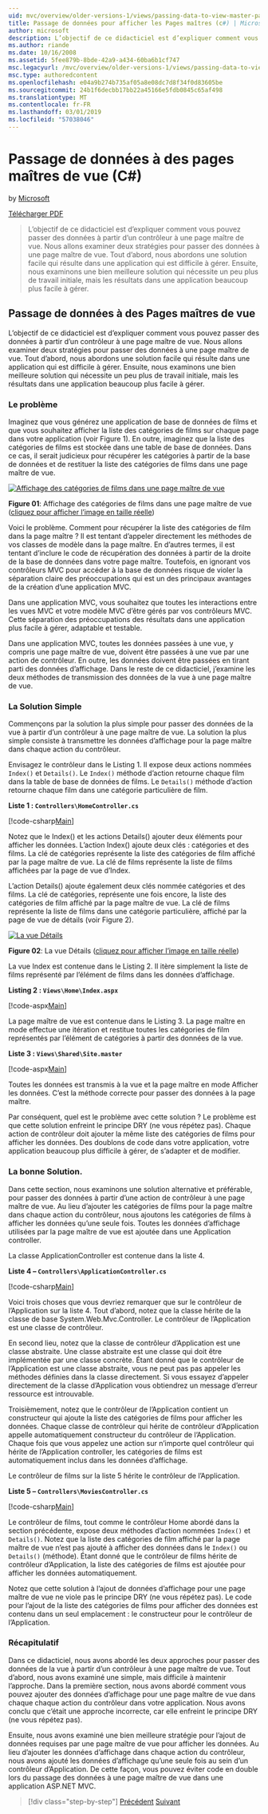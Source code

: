 ```yaml
---
uid: mvc/overview/older-versions-1/views/passing-data-to-view-master-pages-cs
title: Passage de données pour afficher les Pages maîtres (c#) | Microsoft Docs
author: microsoft
description: L’objectif de ce didacticiel est d’expliquer comment vous pouvez passer des données à partir d’un contrôleur à une page maître de vue. Nous examinons les deux stratégies pour passer des données à une vue m...
ms.author: riande
ms.date: 10/16/2008
ms.assetid: 5fee879b-8bde-42a9-a434-60ba6b1cf747
msc.legacyurl: /mvc/overview/older-versions-1/views/passing-data-to-view-master-pages-cs
msc.type: authoredcontent
ms.openlocfilehash: e04a9b274b735af05a8e08dc7d8f34f0d83605be
ms.sourcegitcommit: 24b1f6decbb17bb22a45166e5fdb0845c65af498
ms.translationtype: MT
ms.contentlocale: fr-FR
ms.lasthandoff: 03/01/2019
ms.locfileid: "57038046"
---
```

<a name="passing-data-to-view-master-pages-c"></a>Passage de données à des pages maîtres de vue (C#)
====================
by [Microsoft](https://github.com/microsoft)

[Télécharger PDF](http://download.microsoft.com/download/e/f/3/ef3f2ff6-7424-48f7-bdaa-180ef64c3490/ASPNET_MVC_Tutorial_13_CS.pdf)

> L’objectif de ce didacticiel est d’expliquer comment vous pouvez passer des données à partir d’un contrôleur à une page maître de vue. Nous allons examiner deux stratégies pour passer des données à une page maître de vue. Tout d’abord, nous abordons une solution facile qui résulte dans une application qui est difficile à gérer. Ensuite, nous examinons une bien meilleure solution qui nécessite un peu plus de travail initiale, mais les résultats dans une application beaucoup plus facile à gérer.


## <a name="passing-data-to-view-master-pages"></a>Passage de données à des Pages maîtres de vue

L’objectif de ce didacticiel est d’expliquer comment vous pouvez passer des données à partir d’un contrôleur à une page maître de vue. Nous allons examiner deux stratégies pour passer des données à une page maître de vue. Tout d’abord, nous abordons une solution facile qui résulte dans une application qui est difficile à gérer. Ensuite, nous examinons une bien meilleure solution qui nécessite un peu plus de travail initiale, mais les résultats dans une application beaucoup plus facile à gérer.

### <a name="the-problem"></a>Le problème

Imaginez que vous générez une application de base de données de films et que vous souhaitez afficher la liste des catégories de films sur chaque page dans votre application (voir Figure 1). En outre, imaginez que la liste des catégories de films est stockée dans une table de base de données. Dans ce cas, il serait judicieux pour récupérer les catégories à partir de la base de données et de restituer la liste des catégories de films dans une page maître de vue.


[![Affichage des catégories de films dans une page maître de vue](passing-data-to-view-master-pages-cs/_static/image2.png)](passing-data-to-view-master-pages-cs/_static/image1.png)

**Figure 01**: Affichage des catégories de films dans une page maître de vue ([cliquez pour afficher l’image en taille réelle](passing-data-to-view-master-pages-cs/_static/image3.png))


Voici le problème. Comment pour récupérer la liste des catégories de film dans la page maître ? Il est tentant d’appeler directement les méthodes de vos classes de modèle dans la page maître. En d’autres termes, il est tentant d’inclure le code de récupération des données à partir de la droite de la base de données dans votre page maître. Toutefois, en ignorant vos contrôleurs MVC pour accéder à la base de données risque de violer la séparation claire des préoccupations qui est un des principaux avantages de la création d’une application MVC.

Dans une application MVC, vous souhaitez que toutes les interactions entre les vues MVC et votre modèle MVC d’être gérés par vos contrôleurs MVC. Cette séparation des préoccupations des résultats dans une application plus facile à gérer, adaptable et testable.

Dans une application MVC, toutes les données passées à une vue, y compris une page maître de vue, doivent être passées à une vue par une action de contrôleur. En outre, les données doivent être passées en tirant parti des données d’affichage. Dans le reste de ce didacticiel, j’examine les deux méthodes de transmission des données de la vue à une page maître de vue.

### <a name="the-simple-solution"></a>La Solution Simple

Commençons par la solution la plus simple pour passer des données de la vue à partir d’un contrôleur à une page maître de vue. La solution la plus simple consiste à transmettre les données d’affichage pour la page maître dans chaque action du contrôleur.

Envisagez le contrôleur dans le Listing 1. Il expose deux actions nommées `Index()` et `Details()`. Le `Index()` méthode d’action retourne chaque film dans la table de base de données de films. Le `Details()` méthode d’action retourne chaque film dans une catégorie particulière de film.

**Liste 1 : `Controllers\HomeController.cs`**

[!code-csharp[Main](passing-data-to-view-master-pages-cs/samples/sample1.cs)]

Notez que le Index() et les actions Details() ajouter deux éléments pour afficher les données. L’action Index() ajoute deux clés : catégories et des films. La clé de catégories représente la liste des catégories de film affiché par la page maître de vue. La clé de films représente la liste de films affichées par la page de vue d’Index.

L’action Details() ajoute également deux clés nommée catégories et des films. La clé de catégories, représente une fois encore, la liste des catégories de film affiché par la page maître de vue. La clé de films représente la liste de films dans une catégorie particulière, affiché par la page de vue de détails (voir Figure 2).


[![La vue Détails](passing-data-to-view-master-pages-cs/_static/image5.png)](passing-data-to-view-master-pages-cs/_static/image4.png)

**Figure 02**: La vue Détails ([cliquez pour afficher l’image en taille réelle](passing-data-to-view-master-pages-cs/_static/image6.png))


La vue Index est contenue dans le Listing 2. Il itère simplement la liste de films représenté par l’élément de films dans les données d’affichage.

**Listing 2 : `Views\Home\Index.aspx`**

[!code-aspx[Main](passing-data-to-view-master-pages-cs/samples/sample2.aspx)]

La page maître de vue est contenue dans le Listing 3. La page maître en mode effectue une itération et restitue toutes les catégories de film représentés par l’élément de catégories à partir des données de la vue.

**Liste 3 : `Views\Shared\Site.master`**

[!code-aspx[Main](passing-data-to-view-master-pages-cs/samples/sample3.aspx)]

Toutes les données est transmis à la vue et la page maître en mode Afficher les données. C’est la méthode correcte pour passer des données à la page maître.

Par conséquent, quel est le problème avec cette solution ? Le problème est que cette solution enfreint le principe DRY (ne vous répétez pas). Chaque action de contrôleur doit ajouter la même liste des catégories de films pour afficher les données. Des doublons de code dans votre application, votre application beaucoup plus difficile à gérer, de s’adapter et de modifier.

### <a name="the-good-solution"></a>La bonne Solution.

Dans cette section, nous examinons une solution alternative et préférable, pour passer des données à partir d’une action de contrôleur à une page maître de vue. Au lieu d’ajouter les catégories de films pour la page maître dans chaque action du contrôleur, nous ajoutons les catégories de films à afficher les données qu’une seule fois. Toutes les données d’affichage utilisées par la page maître de vue est ajoutée dans une Application controller.

La classe ApplicationController est contenue dans la liste 4.

**Liste 4 – `Controllers\ApplicationController.cs`**

[!code-csharp[Main](passing-data-to-view-master-pages-cs/samples/sample4.cs)]

Voici trois choses que vous devriez remarquer que sur le contrôleur de l’Application sur la liste 4. Tout d’abord, notez que la classe hérite de la classe de base System.Web.Mvc.Controller. Le contrôleur de l’Application est une classe de contrôleur.

En second lieu, notez que la classe de contrôleur d’Application est une classe abstraite. Une classe abstraite est une classe qui doit être implémentée par une classe concrète. Étant donné que le contrôleur de l’Application est une classe abstraite, vous ne peut pas pas appeler les méthodes définies dans la classe directement. Si vous essayez d’appeler directement de la classe d’Application vous obtiendrez un message d’erreur ressource est introuvable.

Troisièmement, notez que le contrôleur de l’Application contient un constructeur qui ajoute la liste des catégories de films pour afficher les données. Chaque classe de contrôleur qui hérite de contrôleur d’Application appelle automatiquement constructeur du contrôleur de l’Application. Chaque fois que vous appelez une action sur n’importe quel contrôleur qui hérite de l’Application controller, les catégories de films est automatiquement inclus dans les données d’affichage.

Le contrôleur de films sur la liste 5 hérite le contrôleur de l’Application.

**Liste 5 – `Controllers\MoviesController.cs`**

[!code-csharp[Main](passing-data-to-view-master-pages-cs/samples/sample5.cs)]

Le contrôleur de films, tout comme le contrôleur Home abordé dans la section précédente, expose deux méthodes d’action nommées `Index()` et `Details()`. Notez que la liste des catégories de film affiché par la page maître de vue n’est pas ajouté à afficher des données dans le `Index()` ou `Details()` (méthode). Étant donné que le contrôleur de films hérite de contrôleur d’Application, la liste des catégories de films est ajoutée pour afficher les données automatiquement.

Notez que cette solution à l’ajout de données d’affichage pour une page maître de vue ne viole pas le principe DRY (ne vous répétez pas). Le code pour l’ajout de la liste des catégories de films pour afficher des données est contenu dans un seul emplacement : le constructeur pour le contrôleur de l’Application.

### <a name="summary"></a>Récapitulatif

Dans ce didacticiel, nous avons abordé les deux approches pour passer des données de la vue à partir d’un contrôleur à une page maître de vue. Tout d’abord, nous avons examiné une simple, mais difficile à maintenir l’approche. Dans la première section, nous avons abordé comment vous pouvez ajouter des données d’affichage pour une page maître de vue dans chaque chaque action du contrôleur dans votre application. Nous avons conclu que c’était une approche incorrecte, car elle enfreint le principe DRY (ne vous répétez pas).

Ensuite, nous avons examiné une bien meilleure stratégie pour l’ajout de données requises par une page maître de vue pour afficher les données. Au lieu d’ajouter les données d’affichage dans chaque action du contrôleur, nous avons ajouté les données d’affichage qu’une seule fois au sein d’un contrôleur d’Application. De cette façon, vous pouvez éviter code en double lors du passage des données à une page maître de vue dans une application ASP.NET MVC.

> [!div class="step-by-step"]
> [Précédent](creating-page-layouts-with-view-master-pages-cs.md)
> [Suivant](asp-net-mvc-views-overview-vb.md)
